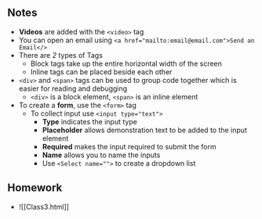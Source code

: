 ## Notes
- **Videos** are added with the `<video>` tag
- You can open an email using `<a href="mailto:email@email.com">Send an Email</>`
- There are *2* types of Tags
	- Block tags take up the entire horizontal width of the screen
	- Inline tags can be placed beside each other
- `<div>` and `<span>` tags can be used to group code together which is easier for reading and debugging
	- `<div>` is a block element, `<span>` is an inline element
- To create a **form**, use the `<form>` tag
	- To collect input use `<input type="text">`
		- **Type** indicates the input type
		- **Placeholder** allows demonstration text to be added to the input element
		- **Required** makes the input required to submit the form
		- **Name** allows you to name the inputs
		- Use `<Select name="">` to create a dropdown list
## Homework
- ![[Class3.html]]